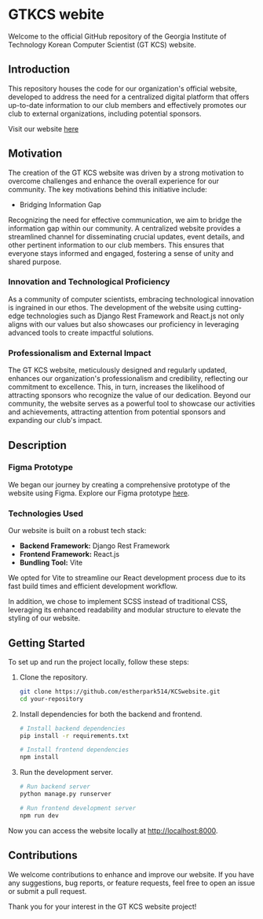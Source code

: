 
# GTKCS webite

Welcome to the official GitHub repository of the Georgia Institute of Technology Korean Computer Scientist (GT KCS) website.


## Introduction

This repository houses the code for our organization's official website, developed to address the need for a centralized digital platform that offers up-to-date information to our club members and effectively promotes our club to external organizations, including potential sponsors.

Visit our website [here](#link)

## Motivation

The creation of the GT KCS website was driven by a strong motivation to overcome challenges and enhance the overall experience for our community. The key motivations behind this initiative include:

- Bridging Information Gap

Recognizing the need for effective communication, we aim to bridge the information gap within our community. A centralized website provides a streamlined channel for disseminating crucial updates, event details, and other pertinent information to our club members. This ensures that everyone stays informed and engaged, fostering a sense of unity and shared purpose.

### Innovation and Technological Proficiency

As a community of computer scientists, embracing technological innovation is ingrained in our ethos. The development of the website using cutting-edge technologies such as Django Rest Framework and React.js not only aligns with our values but also showcases our proficiency in leveraging advanced tools to create impactful solutions.

### Professionalism and External Impact

The GT KCS website, meticulously designed and regularly updated, enhances our organization's professionalism and credibility, reflecting our commitment to excellence. This, in turn, increases the likelihood of attracting sponsors who recognize the value of our dedication. Beyond our community, the website serves as a powerful tool to showcase our activities and achievements, attracting attention from potential sponsors and expanding our club's impact.

## Description

### Figma Prototype

We began our journey by creating a comprehensive prototype of the website using Figma. Explore our Figma prototype [here](https://www.figma.com/proto/a7Y5R54AlNDmcG7zHNtHTz/webpage-design?type=design&node-id=3-4&t=XEcPpK40iMYaneqq-1&scaling=min-zoom&page-id=0%3A1&starting-point-node-id=3%3A4&mode=design).

### Technologies Used

Our website is built on a robust tech stack:

- **Backend Framework:** Django Rest Framework
- **Frontend Framework:** React.js
- **Bundling Tool:** Vite

We opted for Vite to streamline our React development process due to its fast build times and efficient development workflow.

In addition, we chose to implement SCSS instead of traditional CSS, leveraging its enhanced readability and modular structure to elevate the styling of our website.

## Getting Started

To set up and run the project locally, follow these steps:

1. Clone the repository.
   ```bash
   git clone https://github.com/estherpark514/KCSwebsite.git
   cd your-repository
   ```

2. Install dependencies for both the backend and frontend.
   ```bash
   # Install backend dependencies
   pip install -r requirements.txt

   # Install frontend dependencies
   npm install
   ```

3. Run the development server.
   ```bash
   # Run backend server
   python manage.py runserver

   # Run frontend development server
   npm run dev
   ```

Now you can access the website locally at [http://localhost:8000](http://localhost:8000).

## Contributions

We welcome contributions to enhance and improve our website. If you have any suggestions, bug reports, or feature requests, feel free to open an issue or submit a pull request.

Thank you for your interest in the GT KCS website project!